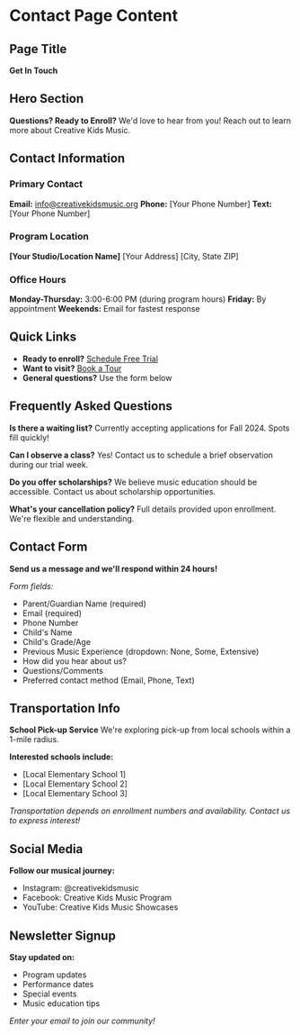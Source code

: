 # Contact Page Content

## Page Title
**Get In Touch**

## Hero Section
**Questions? Ready to Enroll?**
We'd love to hear from you! Reach out to learn more about Creative Kids Music.

## Contact Information
### Primary Contact
**Email:** info@creativekidsmusic.org
**Phone:** [Your Phone Number]
**Text:** [Your Phone Number]

### Program Location
**[Your Studio/Location Name]**
[Your Address]
[City, State ZIP]

### Office Hours
**Monday-Thursday:** 3:00-6:00 PM (during program hours)
**Friday:** By appointment
**Weekends:** Email for fastest response

## Quick Links
- **Ready to enroll?** [Schedule Free Trial](#)
- **Want to visit?** [Book a Tour](#)
- **General questions?** Use the form below

## Frequently Asked Questions
**Is there a waiting list?**
Currently accepting applications for Fall 2024. Spots fill quickly!

**Can I observe a class?**
Yes! Contact us to schedule a brief observation during our trial week.

**Do you offer scholarships?**
We believe music education should be accessible. Contact us about scholarship opportunities.

**What's your cancellation policy?**
Full details provided upon enrollment. We're flexible and understanding.

## Contact Form
**Send us a message and we'll respond within 24 hours!**

*Form fields:*
- Parent/Guardian Name (required)
- Email (required)
- Phone Number
- Child's Name
- Child's Grade/Age
- Previous Music Experience (dropdown: None, Some, Extensive)
- How did you hear about us?
- Questions/Comments
- Preferred contact method (Email, Phone, Text)

## Transportation Info
**School Pick-up Service**
We're exploring pick-up from local schools within a 1-mile radius. 

**Interested schools include:**
- [Local Elementary School 1]
- [Local Elementary School 2]
- [Local Elementary School 3]

*Transportation depends on enrollment numbers and availability. Contact us to express interest!*

## Social Media
**Follow our musical journey:**
- Instagram: @creativekidsmusic
- Facebook: Creative Kids Music Program
- YouTube: Creative Kids Music Showcases

## Newsletter Signup
**Stay updated on:**
- Program updates
- Performance dates
- Special events
- Music education tips

*Enter your email to join our community!*
